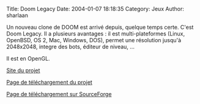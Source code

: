 Title: Doom Legacy
Date: 2004-01-07 18:18:35
Category: Jeux
Author: sharlaan

Un nouveau clone de DOOM est arrivé depuis, quelque temps certe. C'est Doom Legacy. Il a plusieurs avantages : il est multi-plateformes (Linux, OpenBSD, OS 2, Mac, Windows, DOS), permet une résolution jusqu'à 2048x2048, integre des bots, éditeur de niveau, ... 

Il est en OpenGL.


[Site du projet](http://legacy.newdoom.com/)

[Page de téléchargement du projet](http://legacy.newdoom.com/downloads.php)

[Page de téléchargement sur SourceForge](http://sourceforge.net/projects/doomlegacy)